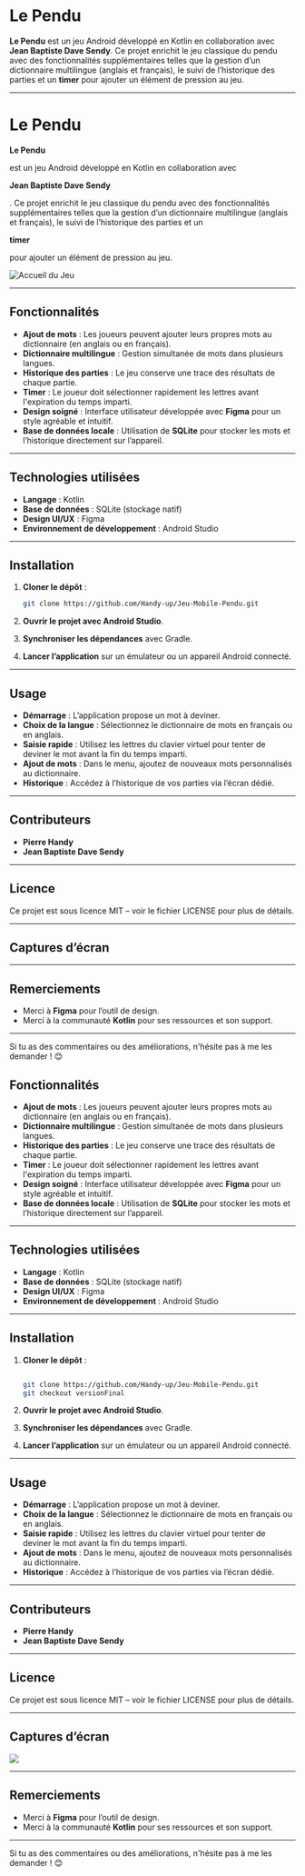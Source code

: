 # Le Pendu

**Le Pendu** est un jeu Android développé en Kotlin en collaboration avec **Jean Baptiste Dave Sendy**. Ce projet enrichit le jeu classique du pendu avec des fonctionnalités supplémentaires telles que la gestion d’un dictionnaire multilingue (anglais et français), le suivi de l’historique des parties et un **timer** pour ajouter un élément de pression au jeu.

---

# Le Pendu

**Le Pendu**

est un jeu Android développé en Kotlin en collaboration avec

**Jean Baptiste Dave Sendy**

. Ce projet enrichit le jeu classique du pendu avec des fonctionnalités supplémentaires telles que la gestion d’un dictionnaire multilingue (anglais et français), le suivi de l’historique des parties et un

**timer**

pour ajouter un élément de pression au jeu.

![Accueil du Jeu](https://github.com/Handy-up/Jeu-Mobile-Pendu/blob/versionFinal/app/src/main/res/drawable/acceuil.JPG?raw=true)

---

## Fonctionnalités

- **Ajout de mots** : Les joueurs peuvent ajouter leurs propres mots au dictionnaire (en anglais ou en français).
- **Dictionnaire multilingue** : Gestion simultanée de mots dans plusieurs langues.
- **Historique des parties** : Le jeu conserve une trace des résultats de chaque partie.
- **Timer** : Le joueur doit sélectionner rapidement les lettres avant l'expiration du temps imparti.
- **Design soigné** : Interface utilisateur développée avec **Figma** pour un style agréable et intuitif.
- **Base de données locale** : Utilisation de **SQLite** pour stocker les mots et l’historique directement sur l’appareil.

---

## Technologies utilisées

- **Langage** : Kotlin
- **Base de données** : SQLite (stockage natif)
- **Design UI/UX** : Figma
- **Environnement de développement** : Android Studio

---

## Installation

1. **Cloner le dépôt** :
    
    ```bash
    git clone https://github.com/Handy-up/Jeu-Mobile-Pendu.git
    ```
    
2. **Ouvrir le projet avec Android Studio**.
3. **Synchroniser les dépendances** avec Gradle.
4. **Lancer l’application** sur un émulateur ou un appareil Android connecté.

---

## Usage

- **Démarrage** : L’application propose un mot à deviner.
- **Choix de la langue** : Sélectionnez le dictionnaire de mots en français ou en anglais.
- **Saisie rapide** : Utilisez les lettres du clavier virtuel pour tenter de deviner le mot avant la fin du temps imparti.
- **Ajout de mots** : Dans le menu, ajoutez de nouveaux mots personnalisés au dictionnaire.
- **Historique** : Accédez à l’historique de vos parties via l’écran dédié.

---

## Contributeurs

- **Pierre Handy**
- **Jean Baptiste Dave Sendy**

---

## Licence

Ce projet est sous licence MIT – voir le fichier LICENSE pour plus de détails.

---

## Captures d’écran



---

## Remerciements

- Merci à **Figma** pour l’outil de design.
- Merci à la communauté **Kotlin** pour ses ressources et son support.

---

Si tu as des commentaires ou des améliorations, n'hésite pas à me les demander ! 😊

## Fonctionnalités

- **Ajout de mots** : Les joueurs peuvent ajouter leurs propres mots au dictionnaire (en anglais ou en français).
- **Dictionnaire multilingue** : Gestion simultanée de mots dans plusieurs langues.
- **Historique des parties** : Le jeu conserve une trace des résultats de chaque partie.
- **Timer** : Le joueur doit sélectionner rapidement les lettres avant l'expiration du temps imparti.
- **Design soigné** : Interface utilisateur développée avec **Figma** pour un style agréable et intuitif.
- **Base de données locale** : Utilisation de **SQLite** pour stocker les mots et l’historique directement sur l’appareil.

---

## Technologies utilisées

- **Langage** : Kotlin
- **Base de données** : SQLite (stockage natif)
- **Design UI/UX** : Figma
- **Environnement de développement** : Android Studio

---

## Installation

1. **Cloner le dépôt** :
    
    ```bash
    
    git clone https://github.com/Handy-up/Jeu-Mobile-Pendu.git
    git checkout versionFinal
    ```
    
2. **Ouvrir le projet avec Android Studio**.
3. **Synchroniser les dépendances** avec Gradle.
4. **Lancer l’application** sur un émulateur ou un appareil Android connecté.

---

## Usage

- **Démarrage** : L’application propose un mot à deviner.
- **Choix de la langue** : Sélectionnez le dictionnaire de mots en français ou en anglais.
- **Saisie rapide** : Utilisez les lettres du clavier virtuel pour tenter de deviner le mot avant la fin du temps imparti.
- **Ajout de mots** : Dans le menu, ajoutez de nouveaux mots personnalisés au dictionnaire.
- **Historique** : Accédez à l’historique de vos parties via l’écran dédié.

---

## Contributeurs

- **Pierre Handy**
- **Jean Baptiste Dave Sendy**

---

## Licence

Ce projet est sous licence MIT – voir le fichier LICENSE pour plus de détails.

---

## Captures d’écran

![](https://github.com/Handy-up/Jeu-Mobile-Pendu/blob/versionFinal/app/src/main/res/drawable/pic1.png?raw=true)

---

## Remerciements

- Merci à **Figma** pour l’outil de design.
- Merci à la communauté **Kotlin** pour ses ressources et son support.

---

Si tu as des commentaires ou des améliorations, n'hésite pas à me les demander ! 😊
